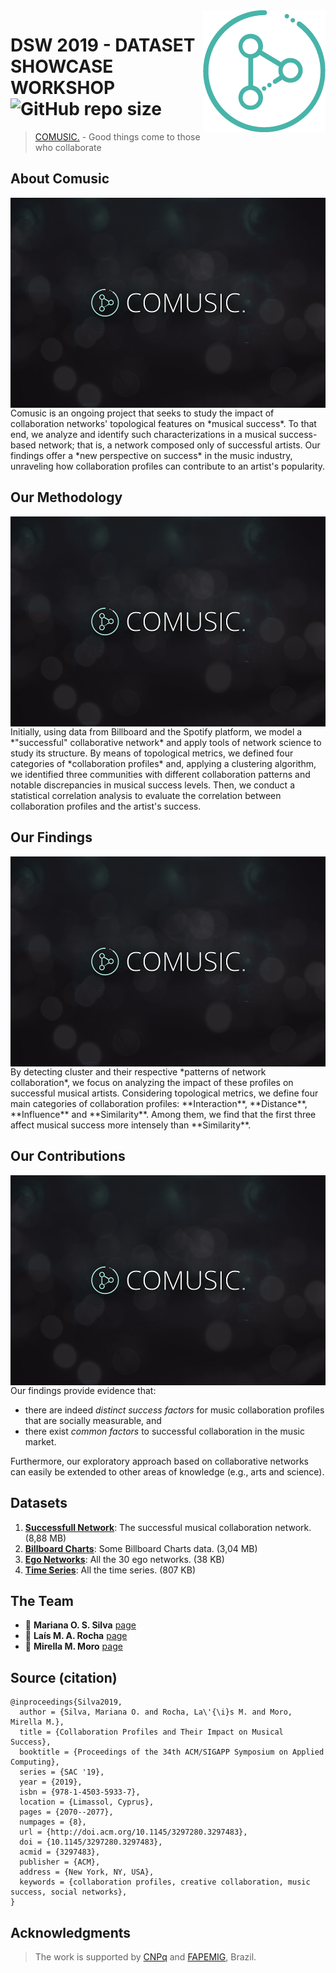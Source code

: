 <img src="icon.png" align="right" />

# DSW 2019 - DATASET SHOWCASE WORKSHOP ![GitHub repo size](https://img.shields.io/github/repo-size/marianaossilva/Comusic..svg?color=d43f3a)

[Comusic.]: https://marianaossilva.github.io/Comusic.

> [COMUSIC.][Comusic.] - Good things come to those who collaborate

## About Comusic

<img src="docs/img/comusic.jpg" align="left" />
Comusic is an ongoing project that seeks to study the impact of collaboration networks' topological features on *musical success*. To that end, we analyze and identify such characterizations in a musical success-based network; that is, a network composed only of successful artists. Our findings offer a *new perspective on success* in the music industry, unraveling how collaboration profiles can contribute to an artist's popularity.

## Our Methodology

<img src="docs/img/comusic.jpg" align="left" />
Initially, using data from Billboard and the Spotify platform, we model a *"successful" collaborative network* and apply tools of network science to study its structure. By means of topological metrics, we defined four categories of *collaboration profiles* and, applying a clustering algorithm, we identified three communities with different collaboration patterns and notable discrepancies in musical success levels. Then, we conduct a statistical correlation analysis to evaluate the correlation between collaboration profiles and the artist's success.

## Our Findings

<img src="docs/img/comusic.jpg" align="left" />
By detecting cluster and their respective *patterns of network collaboration*, we focus on analyzing the impact of these profiles on successful musical artists. Considering topological metrics, we define four main categories of collaboration profiles: **Interaction**, **Distance**, **Influence** and **Similarity**. Among them, we find that the first three affect musical success more intensely than **Similarity**.

## Our Contributions

<img src="docs/img/comusic.jpg" align="left" />
Our findings provide evidence that: 

* there are indeed *distinct success factors* for music collaboration profiles that are socially measurable, and 
* there exist *common factors* to successful collaboration in the music market. 

Furthermore, our exploratory approach based on collaborative networks can easily be extended to other areas of knowledge (e.g., arts and science).

## Datasets

1. **[Successfull Network]**: The successful musical collaboration network. (8,88 MB) 
2. **[Billboard Charts]**: Some Billboard Charts data. (3,04 MB) 
3. **[Ego Networks]**: All the 30 ego networks. (38 KB) 
4. **[Time Series]**: All the time series. (807 KB) 

[Successfull Network]: https://github.com/marianaossilva/Comusic./blob/master/docs/download/netwwork.zip
[Billboard Charts]: https://github.com/marianaossilva/DSW2019/blob/master/docs/download/billboard.zip
[Ego Networks]: https://github.com/marianaossilva/DSW2019/blob/master/docs/download/egonetworks.zip
[Time Series]: https://github.com/marianaossilva/DSW2019/blob/master/docs/download/timeseries.zip

## The Team

* :woman: **Mariana O. S. Silva** [page][page1]
* :woman: **Laís M. A. Rocha** [page][page2]
* :woman: **Mirella M. Moro** [page][page3]

[page1]: http://homepages.dcc.ufmg.br/~mariana.santos/
[page2]: http://homepages.dcc.ufmg.br/~laismota/
[page3]: http://homepages.dcc.ufmg.br/~mirella/

## Source (citation)

  ```
  @inproceedings{Silva2019,
    author = {Silva, Mariana O. and Rocha, La\'{\i}s M. and Moro, Mirella M.},
    title = {Collaboration Profiles and Their Impact on Musical Success},
    booktitle = {Proceedings of the 34th ACM/SIGAPP Symposium on Applied Computing},
    series = {SAC '19},
    year = {2019},
    isbn = {978-1-4503-5933-7},
    location = {Limassol, Cyprus},
    pages = {2070--2077},
    numpages = {8},
    url = {http://doi.acm.org/10.1145/3297280.3297483},
    doi = {10.1145/3297280.3297483},
    acmid = {3297483},
    publisher = {ACM},
    address = {New York, NY, USA},
    keywords = {collaboration profiles, creative collaboration, music success, social networks},
  }
  ```

## Acknowledgments

> The work is supported by [CNPq] and [FAPEMIG], Brazil.

[FAPEMIG]: https://fapemig.br/pt/
[CNPq]: http://www.cnpq.br/